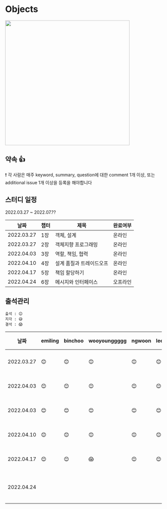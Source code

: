 # Objects

<img src="http://image.yes24.com/goods/74219491/XL" width="400"/>

## 약속 👍
❗ 각 사람은 매주 keyword, summary, question에 대한 comment 1개 이상, 또는 additional issue 1개 이상을 등록을 해야합니다

## 스터디 일정
2022.03.27 ~ 2022.07.??

|날짜|챕터|제목|완료여부|
|------|---|---|---|
|2022.03.27|1장|객체, 설계|온라인|
|2022.03.27|2장|객체지향 프로그래밍|온라인|
|2022.04.03|3장|역할, 책임, 협력|온라인|
|2022.04.10|4장|설계 품질과 트레이드오프|온라인|
|2022.04.17|5장|책임 할당하기|온라인|
|2022.04.24|6장|메시지와 인터페이스|오프라인|


## 출석관리

```
출석 : 😊
지각 : 😅
결석 : 😱
```

|날짜|emiling|binchoo|wooyounggggg|ngwoon|leejaeseung|비고|
|------|---|---|---|---|---|---|
|2022.03.27|😊|😊|😊|😊|😊|온라인|
|2022.04.03|😊|😊|😊|😊|😊|온라인|
|2022.04.03|😊|😊|😊|😊|😊|온라인|
|2022.04.10|😊|😊|😊|😊|😊|온라인|
|2022.04.17|😊|😊|😱|😊|😊|온라인|
|2022.04.24||||||오프라인|
